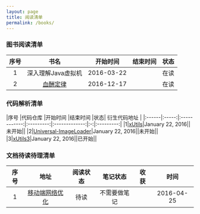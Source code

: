 ```yaml
---
layout: page
title: 阅读清单
permalink: /books/
---
```


### 图书阅读清单

|序号	|书名 			                        |开始时间 	|结束时间 		|状态|
|:------:|:-----------------------------------------:|:---------:|:-------------:|:-:|
|1|深入理解Java虚拟机|2016-03-22||在读|
|2|[血酬定律](http://www.newsmth.net/nForum/#!article/History/204527)|2016-12-17||在读|

### 代码解析清单

|序号	|代码仓库 			                        	|开始时间 	|结束时间 		|状态| 衍生代码地址 |
|:------|:-----:|:------------:|:---------:|:-------------:|:-:|:---------:|
|1|[xUtils](https://github.com/wyouflf/xUtils)|January 22, 2016||未开始||
|2|[Universal-ImageLoader](https://github.com/nostra13/Android-Universal-Image-Loader)|January 22, 2016||未开始||
|3|[xUtils3](https://github.com/wyouflf/xUtils3)|January 22, 2016||已开始||

### 文档待读待理清单

|序号|地址|阅读状态|笔记状态|收获|时间|
|:--:|:----------:|:-----:|:-----:|:--------:|:----:|
|1|[移动端网络优化](http://b.codekk.com/detail/Trinea/%E7%A7%BB%E5%8A%A8%E7%AB%AF%E7%BD%91%E7%BB%9C%E4%BC%98%E5%8C%96)|待读|不需要做笔记||2016-04-25|
